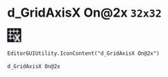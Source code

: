# d_GridAxisX On@2x `32x32`
<img src="/img/d_GridAxisX%20On.png" width=32 height=32>

``` CSharp
EditorGUIUtility.IconContent("d_GridAxisX On@2x")
```
```
d_GridAxisX On@2x
```
